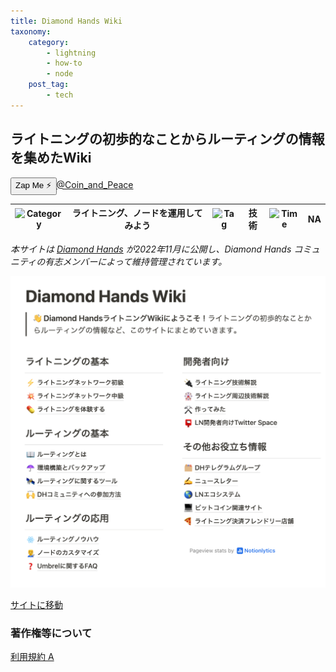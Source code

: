 ```yaml
---
title: Diamond Hands Wiki
taxonomy:
    category:
        - lightning
        - how-to
        - node
    post_tag:
        - tech
---
```


## ライトニングの初歩的なことからルーティングの情報を集めたWiki

<div><button class="zap-button" data-npub="npub17n53d53ql9seuxap52r6uckkvvf9nk0pg2v6ecpj7z9nnh8fwh2sl3j6ds" data-relays="wss://relay.damus.io,wss://relay.snort.social,wss://nostr.wine,wss://relay.nostr.band">Zap Me ⚡</button><a href="https://twitter.com/Coin_and_Peace">@Coin_and_Peace</a></div>

|  ![Category](/_images/category.png)  |  ライトニング、ノードを運用してみよう |  ![Tag](/_images/tag.png)  |  技術  | ![Time](/_images/timer.png)  |  NA  |
| ---- | ---- | ---- | ---- | ---- | ---- |

*本サイトは [Diamond Hands](https://diamondhands.technology/) が2022年11月に公開し、Diamond Hands コミュニティの有志メンバーによって維持管理されています。*

[![Diamond Hands Wiki contents](/_images/diamond_hands_wiki_2.png)](https://dhwiki.notion.site/dhwiki/Diamond-Hands-Wiki-09b471dc2f8c4fbba097fee110d20676)

[サイトに移動](https://dhwiki.notion.site/dhwiki/Diamond-Hands-Wiki-09b471dc2f8c4fbba097fee110d20676)

### 著作権等について
[利用規約 A](https://lostinbitcoin.jp/copyright/#uaa) 
